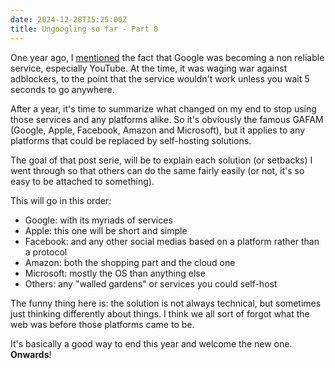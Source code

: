 ```yaml
---
date: 2024-12-28T15:25:00Z
title: Ungoogling so far - Part 0
---
```


One year ago, I [mentioned](/posts/2023/12/04/ungoogling/) the fact that Google was becoming a non reliable service, especially YouTube. At the time, it was waging war against adblockers, to the point that the service wouldn't work unless you wait 5 seconds to go anywhere.

After a year, it's time to summarize what changed on my end to stop using those services and any platforms alike. So it's obviously the famous GAFAM (Google, Apple, Facebook, Amazon and Microsoft), but it applies to any platforms that could be replaced by self-hosting solutions.

<!--more-->

The goal of that post serie, will be to explain each solution (or setbacks) I went through so that others can do the same fairly easily (or not, it's so easy to be attached to something).

This will go in this order:

+ Google: with its myriads of services
+ Apple: this one will be short and simple
+ Facebook: and any other social medias based on a platform rather than a protocol
+ Amazon: both the shopping part and the cloud one
+ Microsoft: mostly the OS than anything else
+ Others: any "walled gardens" or services you could self-host

The funny thing here is: the solution is not always technical, but sometimes just thinking differently about things. I think we all sort of forgot what the web was before those platforms came to be.

It's basically a good way to end this year and welcome the new one. **Onwards**!
